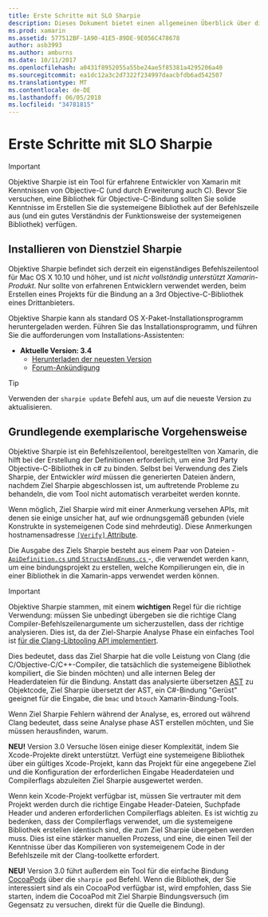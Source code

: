 ```yaml
---
title: Erste Schritte mit SLO Sharpie
description: Dieses Dokument bietet einen allgemeinen Überblick über die Ziel-Sharpie, das Tool verwendet, um das Erstellen der C#-Bindungen für Objective-C-Code zu automatisieren.
ms.prod: xamarin
ms.assetid: 577512BF-1A90-41E5-89DE-9E056C478678
author: asb3993
ms.author: amburns
ms.date: 10/11/2017
ms.openlocfilehash: a0431f8952055a55be24ae5f85381a4295206a40
ms.sourcegitcommit: ea1dc12a3c2d7322f234997daacbfdb6ad542507
ms.translationtype: MT
ms.contentlocale: de-DE
ms.lasthandoff: 06/05/2018
ms.locfileid: "34781815"
---
```

# <a name="getting-started-with-objective-sharpie"></a>Erste Schritte mit SLO Sharpie

> [!IMPORTANT]
> Objektive Sharpie ist ein Tool für erfahrene Entwickler von Xamarin mit Kenntnissen von Objective-C (und durch Erweiterung auch C). Bevor Sie versuchen, eine Bibliothek für Objective-C-Bindung sollten Sie solide Kenntnisse im Erstellen Sie die systemeigene Bibliothek auf der Befehlszeile aus (und ein gutes Verständnis der Funktionsweise der systemeigenen Bibliothek) verfügen.

<a name="installing" />

## <a name="installing-objective-sharpie"></a>Installieren von Dienstziel Sharpie

Objektive Sharpie befindet sich derzeit ein eigenständiges Befehlszeilentool für Mac OS X 10.10 und höher, und ist _nicht vollständig unterstützt Xamarin-Produkt_. Nur sollte von erfahrenen Entwicklern verwendet werden, beim Erstellen eines Projekts für die Bindung an a 3rd Objective-C-Bibliothek eines Drittanbieters.

Objektive Sharpie kann als standard OS X-Paket-Installationsprogramm heruntergeladen werden.
Führen Sie das Installationsprogramm, und führen Sie die aufforderungen vom Installations-Assistenten:

- **Aktuelle Version: 3.4**
  - [Herunterladen der neuesten Version](https://dl.xamarin.com/objective-sharpie/ObjectiveSharpie.pkg)
  - [Forum-Ankündigung](https://forums.xamarin.com/discussion/104800/objective-sharpie-3-4)

> [!TIP]
> Verwenden der `sharpie update` Befehl aus, um auf die neueste Version zu aktualisieren.

## <a name="basic-walkthrough"></a>Grundlegende exemplarische Vorgehensweise

Objektive Sharpie ist ein Befehlszeilentool, bereitgestellten von Xamarin, die hilft bei der Erstellung der Definitionen erforderlich, um eine 3rd Party Objective-C-Bibliothek in c# zu binden.
Selbst bei Verwendung des Ziels Sharpie, der Entwickler *wird* müssen die generierten Dateien ändern, nachdem Ziel Sharpie abgeschlossen ist, um auftretende Probleme zu behandeln, die vom Tool nicht automatisch verarbeitet werden konnte.

Wenn möglich, Ziel Sharpie wird mit einer Anmerkung versehen APIs, mit denen sie einige unsicher hat, auf wie ordnungsgemäß gebunden (viele Konstrukte in systemeigenen Code sind mehrdeutig).
Diese Anmerkungen hostnamensadresse [ `[Verify]` Attribute](~/cross-platform/macios/binding/objective-sharpie/platform/verify.md).

Die Ausgabe des Ziels Sharpie besteht aus einem Paar von Dateien - [ `ApiDefinition.cs` und `StructsAndEnums.cs` ](~/cross-platform/macios/binding/objective-sharpie/platform/apidefinitions-structsandenums.md) -, die verwendet werden kann, um eine bindungsprojekt zu erstellen, welche Kompilierungen ein, die in einer Bibliothek in die Xamarin-apps verwendet werden können.

> [!IMPORTANT]
> Objektive Sharpie stammen, mit einem **wichtigen** Regel für die richtige Verwendung: müssen Sie unbedingt übergeben sie die richtige Clang Compiler-Befehlszeilenargumente um sicherzustellen, dass der richtige analysieren. Dies ist, da der Ziel-Sharpie Analyse Phase ein einfaches Tool ist [für die Clang-Libtooling API implementiert](http://clang.llvm.org/docs/LibTooling.html).

Dies bedeutet, dass das Ziel Sharpie hat die volle Leistung von Clang (die C/Objective-C/C++-Compiler, die tatsächlich die systemeigene Bibliothek kompiliert, die Sie binden möchten) und alle internen Beleg der Headerdateien für die Bindung.
Anstatt das analysierte übersetzen [AST](http://en.wikipedia.org/wiki/Abstract_syntax_tree) zu Objektcode, Ziel Sharpie übersetzt der AST, ein C#-Bindung "Gerüst" geeignet für die Eingabe, die `bmac` und `btouch` Xamarin-Bindung-Tools.

Wenn Ziel Sharpie Fehlern während der Analyse, es, errored out während Clang bedeutet, dass seine Analyse phase AST erstellen möchten, und Sie müssen herausfinden, warum.

**NEU!** Version 3.0 Versuche lösen einige dieser Komplexität, indem Sie Xcode-Projekte direkt unterstützt. Verfügt eine systemeigene Bibliothek über ein gültiges Xcode-Projekt, kann das Projekt für eine angegebene Ziel und die Konfiguration der erforderlichen Eingabe Headerdateien und Compilerflags abzuleiten Ziel Sharpie ausgewertet werden.

Wenn kein Xcode-Projekt verfügbar ist, müssen Sie vertrauter mit dem Projekt werden durch die richtige Eingabe Header-Dateien, Suchpfade Header und anderen erforderlichen Compilerflags ableiten. Es ist wichtig zu bedenken, dass der Compilerflags verwendet, um die systemeigene Bibliothek erstellen identisch sind, die zum Ziel Sharpie übergeben werden muss. Dies ist eine stärker manuellen Prozess, und eine, die einen Teil der Kenntnisse über das Kompilieren von systemeigenem Code in der Befehlszeile mit der Clang-toolkette erfordert.

**NEU!** Version 3.0 führt außerdem ein Tool für die einfache Bindung [CocoaPods](https://cocoapods.org) über die `sharpie pod` Befehl.
Wenn die Bibliothek, der Sie interessiert sind als ein CocoaPod verfügbar ist, wird empfohlen, dass Sie starten, indem die CocoaPod mit Ziel Sharpie Bindungsversuch (im Gegensatz zu versuchen, direkt für die Quelle die Bindung).
